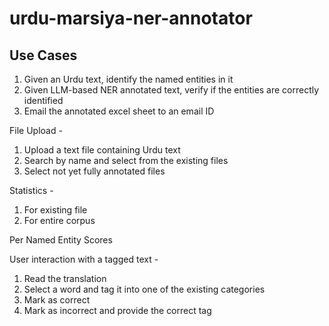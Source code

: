 # urdu-marsiya-ner-annotator


## Use Cases

1. Given an Urdu text, identify the named entities in it
2. Given LLM-based NER annotated text, verify if the entities are correctly identified
3. Email the annotated excel sheet to an email ID


File Upload - 
1. Upload a text file containing Urdu text
2. Search by name and select from the existing files
3. Select not yet fully annotated files

Statistics - 
1. For existing file
2. For entire corpus

Per Named Entity Scores


User interaction with a tagged text - 

1. Read the translation
2. Select a word and tag it into one of the existing categories
3. Mark as correct
3. Mark as incorrect and provide the correct tag